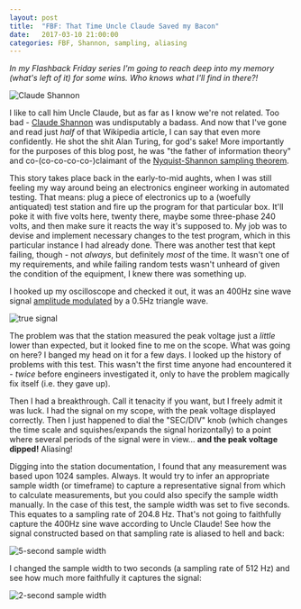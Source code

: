```yaml
---
layout: post
title:  "FBF: That Time Uncle Claude Saved my Bacon"
date:   2017-03-10 21:00:00 
categories: FBF, Shannon, sampling, aliasing
---
```

*In my Flashback Friday series I'm going to reach deep into my memory (what's left of it) for some wins. Who knows what I'll find in there?!*

![Claude Shannon](xxxxxxxxxx)

I like to call him Uncle Claude, but as far as I know we're not related. Too bad - [Claude Shannon](https://en.wikipedia.org/wiki/Claude_Shannon) was undisputably a badass. And now that I've gone and read just *half* of that Wikipedia article, I can say that even more confidently. He shot the shit Alan Turing, for god's sake! More importantly for the purposes of this blog post, he was "the father of information theory" and co-(co-co-co-co-)claimant of the [Nyquist-Shannon sampling theorem](https://en.wikipedia.org/wiki/Nyquist%E2%80%93Shannon_sampling_theorem).

This story takes place back in the early-to-mid aughts, when I was still feeling my way around being an electronics engineer working in automated testing. That means: plug a piece of electronics up to a (woefully antiquated) test station and fire up the program for that particular box. It'll poke it with five volts here, twenty there, maybe some three-phase 240 volts, and then make sure it reacts the way it's supposed to. My job was to devise and implement necessary changes to the test program, which in this particular instance I had already done. There was another test that kept failing, though - not *always*, but definitely *most* of the time. It wasn't one of my requirements, and while failing random tests wasn't unheard of given the condition of the equipment, I knew there was something up.

I hooked up my oscilloscope and checked it out, it was an 400Hz sine wave signal [amplitude modulated](https://en.wikipedia.org/wiki/Amplitude_modulation) by a 0.5Hz triangle wave. 

![true signal](xxxxxxxxxx)

The problem was that the station measured the peak voltage just a *little* lower than expected, but it looked fine to me on the scope. What was going on here? I banged my head on it for a few days. I looked up the history of problems with this test. This wasn't the first time anyone had encountered it - *twice* before engineers investigated it, only to have the problem magically fix itself (i.e. they gave up). 

Then I had a breakthrough. Call it tenacity if you want, but I freely admit it was luck. I had the signal on my scope, with the peak voltage displayed correctly. Then I just happened to dial the "SEC/DIV" knob (which changes the time scale and squishes/expands the signal horizontally) to a point where several periods of the signal were in view... **and the peak voltage dipped!** Aliasing!

Digging into the station documentation, I found that any measurement was based upon 1024 samples. Always. It would try to infer an appropriate sample width (or timeframe) to capture a representative signal from which to calculate measurements, but you could also specify the sample width manually. In the case of this test, the sample width was set to five seconds. This equates to a sampling rate of 204.8 Hz. That's not going to faithfully capture the 400Hz sine wave according to Uncle Claude! See how the signal constructed based on that sampling rate is aliased to hell and back:

![5-second sample width](xxxxxxxxxx)

I changed the sample width to two seconds (a sampling rate of 512 Hz) and see how much more faithfully it captures the signal:

![2-second sample width](xxxxxxxxxx)
